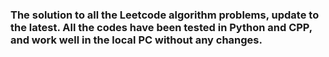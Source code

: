 ### The solution to all the Leetcode algorithm problems, update to the latest. All the codes have been tested in Python and CPP, and work well in the local PC without any changes.
